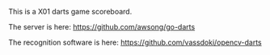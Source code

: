 This is a X01 darts game scoreboard.

The server is here:
https://github.com/awsong/go-darts

The recognition software is here:
https://github.com/vassdoki/opencv-darts